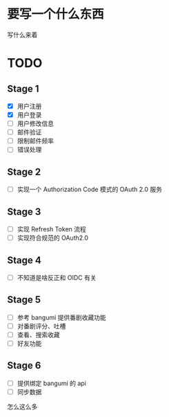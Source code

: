 # 要写一个什么东西

写什么来着

# TODO

## Stage 1

* [X] 用户注册
* [X] 用户登录
* [ ] 用户修改信息
* [ ] 邮件验证
* [ ] 限制邮件频率
* [ ] 错误处理

## Stage 2

* [ ] 实现一个 Authorization Code 模式的 OAuth 2.0 服务

## Stage 3

* [ ] 实现 Refresh Token 流程
* [ ] 实现符合规范的 OAuth2.0

## Stage 4

* [ ] 不知道是啥反正和 OIDC 有关

## Stage 5

* [ ] 参考 bangumi 提供番剧收藏功能
* [ ] 对番剧评分、吐槽
* [ ] 查看、搜索收藏
* [ ] 好友功能

## Stage 6

* [ ] 提供绑定 bangumi 的 api
* [ ] 同步数据

怎么这么多
